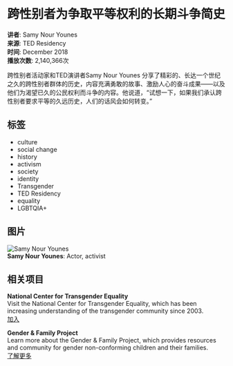 # 跨性别者为争取平等权利的长期斗争简史

**讲者**: Samy Nour Younes  
**来源**: TED Residency  
**时间**: December 2018  
**播放次数**: 2,140,366次

跨性别者活动家和TED演讲者Samy Nour Younes 分享了精彩的、长达一个世纪之久的跨性别者群体的历史，内容充满勇敢的故事、激励人心的奋斗成果——以及他们为渴望已久的公民权利而斗争的内容。他说道，“试想一下，如果我们承认跨性别者要求平等的久远历史，人们的话风会如何转变。”

## 标签
- culture
- social change
- history
- activism
- society
- identity
- Transgender
- TED Residency
- equality
- LGBTQIA+

## 图片
![Samy Nour Younes](https://pi.tedcdn.com/r/pe.tedcdn.com/images/ted/e293f66d582d2d78de3e6a02ab28c3fe90845f3a_254x191.jpg?u%5Br%5D=2&u%5Bs%5D=0.5&u%5Ba%5D=0.8&u%5Bt%5D=0.03&quality=80&w=3840)  
**Samy Nour Younes**: Actor, activist

## 相关项目
**National Center for Transgender Equality**  
Visit the National Center for Transgender Equality, which has been increasing understanding of the transgender community since 2003.  
[加入](https://transequality.org/)

**Gender & Family Project**  
Learn more about the Gender & Family Project, which provides resources and community for gender non-conforming children and their families.  
[了解更多](https://www.ackerman.org/gfp/)